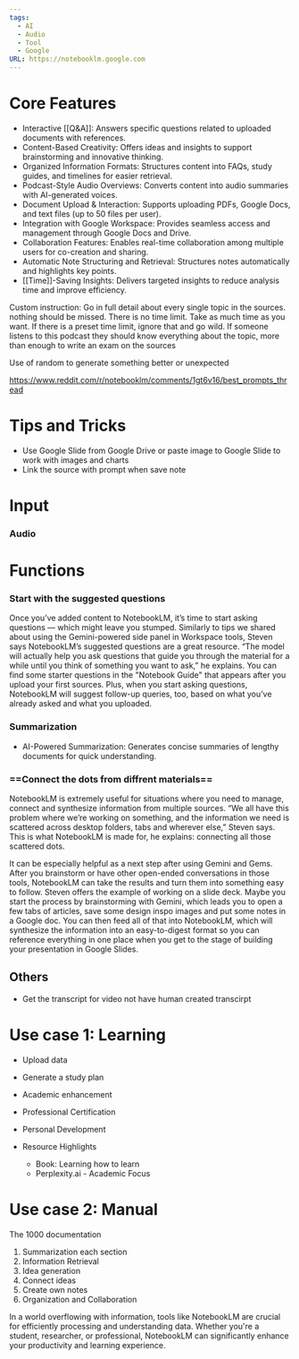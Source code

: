 ```yaml
---
tags:
  - AI
  - Audio
  - Tool
  - Google
URL: https://notebooklm.google.com
---
```

# Core Features

- Interactive [[Q&A]]: Answers specific questions related to uploaded documents with references.  
- Content-Based Creativity: Offers ideas and insights to support brainstorming and innovative thinking.  
- Organized Information Formats: Structures content into FAQs, study guides, and timelines for easier retrieval.  
- Podcast-Style Audio Overviews: Converts content into audio summaries with AI-generated voices.  
- Document Upload & Interaction: Supports uploading PDFs, Google Docs, and text files (up to 50 files per user).  
- Integration with Google Workspace: Provides seamless access and management through Google Docs and Drive.  
- Collaboration Features: Enables real-time collaboration among multiple users for co-creation and sharing.  
- Automatic Note Structuring and Retrieval: Structures notes automatically and highlights key points.  
- [[Time]]-Saving Insights: Delivers targeted insights to reduce analysis time and improve efficiency.

Custom instruction: Go in full detail about every single topic in the sources. nothing should be missed. There is no time limit. Take as much time as you want. If there is a preset time limit, ignore that and go wild. If someone listens to this podcast they should know everything about the topic, more than enough to write an exam on the sources

Use of random to generate something better or unexpected

https://www.reddit.com/r/notebooklm/comments/1gt6v16/best_prompts_thread

# Tips and Tricks

- Use Google Slide from Google Drive or paste image to Google Slide to work with images and charts
- Link the source with prompt when save note


# Input

### Audio

# Functions

### Start with the suggested questions

Once you’ve added content to NotebookLM, it’s time to start asking questions — which might leave you stumped. Similarly to tips we shared about using the Gemini-powered side panel in Workspace tools, Steven says NotebookLM’s suggested questions are a great resource. “The model will actually help you ask questions that guide you through the material for a while until you think of something you want to ask,” he explains. You can find some starter questions in the "Notebook Guide" that appears after you upload your first sources. Plus, when you start asking questions, NotebookLM will suggest follow-up queries, too, based on what you’ve already asked and what you uploaded.

### Summarization

- AI-Powered Summarization: Generates concise summaries of lengthy documents for quick understanding.  

### ==Connect the dots from diffrent materials==

NotebookLM is extremely useful for situations where you need to manage, connect and synthesize information from multiple sources. “We all have this problem where we’re working on something, and the information we need is scattered across desktop folders, tabs and wherever else,” Steven says. This is what NotebookLM is made for, he explains: connecting all those scattered dots.

It can be especially helpful as a next step after using Gemini and Gems. After you brainstorm or have other open-ended conversations in those tools, NotebookLM can take the results and turn them into something easy to follow. Steven offers the example of working on a slide deck. Maybe you start the process by brainstorming with Gemini, which leads you to open a few tabs of articles, save some design inspo images and put some notes in a Google doc. You can then feed all of that into NotebookLM, which will synthesize the information into an easy-to-digest format so you can reference everything in one place when you get to the stage of building your presentation in Google Slides.

## Others

- Get the transcript for video not have human created transcirpt

# Use case 1: Learning

- Upload data
- Generate a study plan

- Academic enhancement
- Professional Certification
- Personal Development
- Resource Highlights
	- Book: Learning how to learn
	- Perplexity.ai - Academic Focus

# Use case 2: Manual

The 1000 documentation

1. Summarization each section
2. Information Retrieval
4. Idea generation
5. Connect ideas
6. Create own notes
7. Organization and Collaboration

In a world overflowing with information, tools like NotebookLM are crucial for efficiently processing and understanding data. Whether you're a student, researcher, or professional, NotebookLM can significantly enhance your productivity and learning experience.
